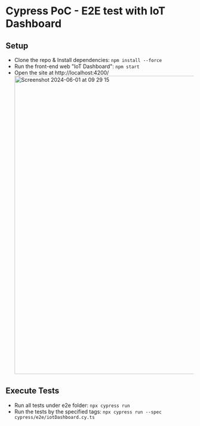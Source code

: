 # Cypress PoC - E2E test with IoT Dashboard

## Setup

- Clone the repo & Install dependencies: `npm install --force`
- Run the front-end web "IoT Dashboard": `npm start `
- Open the site at http://localhost:4200/
  <img width="800" alt="Screenshot 2024-06-01 at 09 29 15" src="https://github.com/lengochoangminh/Playwright-TypeScript-E2E-PoC/assets/29770042/17230070-f498-4dd3-9e87-a197ead769ce">

## Execute Tests

- Run all tests under e2e folder: `npx cypress run`
- Run the tests by the specified tags: `npx cypress run --spec cypress/e2e/iotDashboard.cy.ts`
